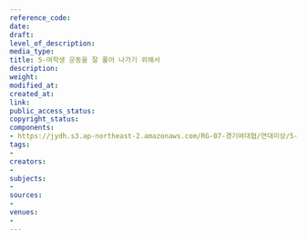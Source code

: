 ```yaml
---
reference_code: 
date: 
draft: 
level_of_description: 
media_type: 
title: 5-여학생 운동을 잘 풀어 나가기 위해서
description: 
weight: 
modified_at: 
created_at: 
link: 
public_access_status: 
copyright_status: 
components:
- https://jydh.s3.ap-northeast-2.amazonaws.com/RG-07-경기여대협/연대미상/5-여학생+운동을+잘+풀어+나가기+위해서.pdf
tags:
- 
creators:
- 
subjects:
- 
sources:
- 
venues:
- 
---
```

